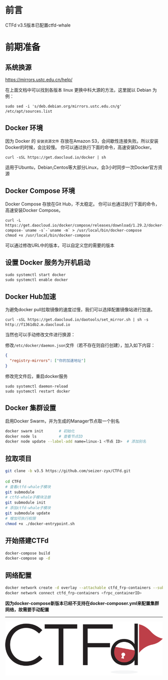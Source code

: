 # 前言

CTFd v3.5版本已配置ctfd-whale

# 前期准备

## 系统换源

https://mirrors.ustc.edu.cn/help/

在上面文档中可以找到各版本 linux 更换中科大源的方法，这里就以 Debian 为例：

```shell
sudo sed -i 's/deb.debian.org/mirrors.ustc.edu.cn/g' /etc/apt/sources.list
```

## Docker 环境

因为 Docker 的 `安装资源文件` 存放在Amazon S3，会间歇性连接失败。所以安装Docker的时候，会比较慢。
你可以通过执行下面的命令，高速安装Docker。

```shell
curl -sSL https://get.daocloud.io/docker | sh
```

适用于Ubuntu，Debian,Centos等大部分Linux，会3小时同步一次Docker官方资源

## Docker Compose 环境

Docker Compose 存放在Git Hub，不太稳定。
你可以也通过执行下面的命令，高速安装Docker Compose。

```shell
curl -L https://get.daocloud.io/docker/compose/releases/download/1.29.2/docker-compose-`uname -s`-`uname -m` > /usr/local/bin/docker-compose
chmod +x /usr/local/bin/docker-compose
```

可以通过修改URL中的版本，可以自定义您的需要的版本

## 设置 Docker 服务为开机启动

```shell
sudo systemctl start docker
sudo systemctl enable docker
```

## Docker Hub加速

为避免docker pull拉取镜像的速度过慢，我们可以选择配置镜像站进行加速。

```shell
curl -sSL https://get.daocloud.io/daotools/set_mirror.sh | sh -s http://f1361db2.m.daocloud.io
```

当然也可以手动修改文件进行换源：

修改`/etc/docker/daemon.json`文件（若不存在则自行创建），加入如下内容：

```json
{
  "registry-mirrors": ["你的加速地址"]
}
```

修改完文件后，重启docker服务

```shell
sudo systemctl daemon-reload
sudo systemctl restart docker
```

## Docker 集群设置

启用Docker Swarm，并为生成的Manager节点取一个别名

```bash
docker swarm init		# 初始化
docker node ls			# 查看节点ID
docker node update --label-add name=linux-1 <节点 ID>  # 添加别名
```

## 拉取项目

```bash
git clone -b v3.5 https://github.com/seizer-zyx/CTFd.git

cd CTFd
# 查看ctfd-whale子模块
git submodule
# ctfd-whale子模块注册
git submodule init
# 添加ctfd-whale子模块
git submodule update
# 增加可执行权限
chmod +x ./docker-entrypoint.sh
```

## 开始搭建CTFd

```bash
docker-compose build
docker-compose up -d
```

## 网络配置

```bash
docker network create -d overlay --attachable ctfd_frp-containers --subnet=172.2.0.0/16
docker network connect ctfd_frp-containers <frpc_containerID>
```
**因为docker-compose新版本已经不支持在docker-composer.yml来配置集群网络，故需要手动配置**

---
![](https://github.com/CTFd/CTFd/blob/master/CTFd/themes/core/static/img/logo.png?raw=true)
